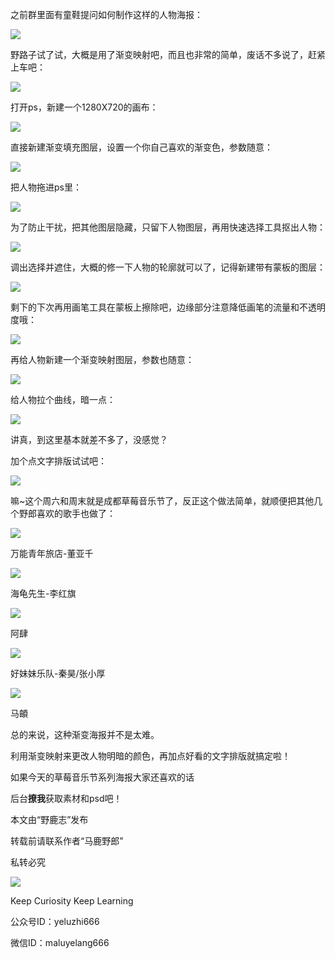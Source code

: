 之前群里面有童鞋提问如何制作这样的人物海报：

![](https://pic4.zhimg.com/v2-67247e31e89d42c0618fe17124851f03_r.jpg)

野路子试了试，大概是用了渐变映射吧，而且也非常的简单，废话不多说了，赶紧上车吧：  

![](https://pic2.zhimg.com/v2-29972d51c8ff091e19931910625efd1d_r.jpg)

打开ps，新建一个1280X720的画布：  

![](https://pic4.zhimg.com/v2-17e359de74c96f54032a7286a1af4b4f_r.jpg)  

直接新建渐变填充图层，设置一个你自己喜欢的渐变色，参数随意：  

![](https://pic4.zhimg.com/v2-fb039145b368e8ba5b2e7fdb903c75c3_r.jpg)  

把人物拖进ps里：  

![](https://pic2.zhimg.com/v2-bd2fe4272e98b3e3aba9a132b0ae62a9_r.jpg)  

为了防止干扰，把其他图层隐藏，只留下人物图层，再用快速选择工具抠出人物：  

![](https://pic3.zhimg.com/v2-fcc222725a69de081e112fc1dc977c5e_r.jpg)  

调出选择并遮住，大概的修一下人物的轮廓就可以了，记得新建带有蒙板的图层：  

![](https://pic1.zhimg.com/v2-f91d95a8dbdad5f15f86d88fad980c04_r.jpg)  

剩下的下次再用画笔工具在蒙板上擦除吧，边缘部分注意降低画笔的流量和不透明度哦：  

![](https://pic1.zhimg.com/v2-7a52aa0f047847d1934ac7e67c478a7c_r.jpg)  

再给人物新建一个渐变映射图层，参数也随意：  

![](https://pic4.zhimg.com/v2-105c16a382499ed0ee1430b2806dd247_r.jpg)  

给人物拉个曲线，暗一点：  

![](https://pic1.zhimg.com/v2-a8ecddbd3e92160e3afd608f73fc0b84_r.jpg)  

讲真，到这里基本就差不多了，没感觉？  

加个点文字排版试试吧：

![](https://pic1.zhimg.com/v2-c419db8049b7ae41d01add70773e0ae4_r.jpg)  
  

嘛~这个周六和周末就是成都草莓音乐节了，反正这个做法简单，就顺便把其他几个野郎喜欢的歌手也做了：  

![](https://pic4.zhimg.com/v2-5c7085238c6c442c61c1d83b2ef144e7_r.jpg)

万能青年旅店-董亚千

![](https://pic3.zhimg.com/v2-d8013a3b567f9251cfddaa8bf976d0ce_r.jpg)

海龟先生-李红旗

![](https://pic3.zhimg.com/v2-f092dc3a512e50ef8dd9ffc674def95a_r.jpg)

阿肆

  
![](https://pic3.zhimg.com/v2-084877a6f6c8670b365e3572aa5b2912_r.jpg)

好妹妹乐队-秦昊/张小厚

  
![](https://pic1.zhimg.com/v2-4013817ff9804ecef5f41d36687950b8_r.jpg)

马頔

  

总的来说，这种渐变海报并不是太难。

  

利用渐变映射来更改人物明暗的颜色，再加点好看的文字排版就搞定啦！

  

如果今天的草莓音乐节系列海报大家还喜欢的话

后台**撩我**获取素材和psd吧！

  

本文由“野鹿志”发布

转载前请联系作者“马鹿野郎”

私转必究

![](https://pic2.zhimg.com/v2-29972d51c8ff091e19931910625efd1d_r.jpg)

Keep Curiosity Keep Learning

公众号ID：yeluzhi666

微信ID：maluyelang666